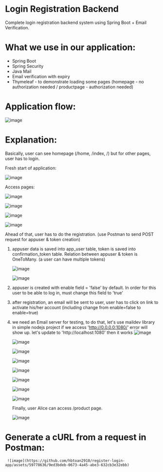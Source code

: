 # Login Registration Backend
  Complete login registration backend system using Spring Boot + Email Verification.
# What we use in our application:
   - Spring Boot
   - Spring Security
   - Java Mail
   - Email verification with expiry
   - Thymeleaf - to demonstrate loading some pages (homepage - no authorization needed / productpage - authorization needed)

#  Application flow:
![image](https://github.com/hbtoan2910/register-login-app/assets/59778636/56d5f169-db92-47d0-a510-b14e52465f0f)

# Explanation:

Basically, user can see homepage (/home, /index, /) but for other pages, user has to login.

Fresh start of application:

![image](https://github.com/hbtoan2910/register-login-app/assets/59778636/eb7ed116-6551-4f22-ba24-49a8f15b8ae8)

Access pages:

![image](https://github.com/hbtoan2910/register-login-app/assets/59778636/63cabc62-dfec-4c05-9d33-f664827f2e25)

![image](https://github.com/hbtoan2910/register-login-app/assets/59778636/b4962e5b-7e8d-4281-b987-39d737da884e)

![image](https://github.com/hbtoan2910/register-login-app/assets/59778636/daa7a29c-83f6-4de1-bd9e-c4de92490760)

![image](https://github.com/hbtoan2910/register-login-app/assets/59778636/5879abd6-f63a-42c7-9176-7fd4b5857c41)

Ahead of that, user has to do the registration. (use Postman to send POST request for appuser & token creation)

  1. appuser data is saved into app_user table, token is saved into confirmation_token table. Relation between appuser & token is OneToMany. (a user can have multiple tokens)
     
     ![image](https://github.com/hbtoan2910/register-login-app/assets/59778636/8a55a38d-5511-444c-8be9-ee1ed6e39d0c)

     ![image](https://github.com/hbtoan2910/register-login-app/assets/59778636/2bb355cf-2608-4ada-acaa-0d7eed1483fd)

     


  
  3. appuser is created with enable field = 'false' by default. In order for this user to be able to log in, must change this field to 'true'
     
  4. after registration, an email will be sent to user, user has to click on link to activate his/her account (including change from enable=false to enable=true)
     
  5. we need an Email server for testing, to do that, let's use maildev library in simple nodejs project
     if we access 'http://0.0.0.0:1080/' error will show up. let's update to 'http://localhost:1080' then it works
     ![image](https://github.com/hbtoan2910/register-login-app/assets/59778636/3a4c8596-fa65-4bc8-bad0-2158ca8fcceb)

     ![image](https://github.com/hbtoan2910/register-login-app/assets/59778636/ce990850-0775-4130-aa1e-44f1584d382d)
     
     ![image](https://github.com/hbtoan2910/register-login-app/assets/59778636/2f24ea95-c12c-4fb0-b163-cca632ae8ddb)

     ![image](https://github.com/hbtoan2910/register-login-app/assets/59778636/10b59502-9675-4d86-abe6-bb5ec07f010c)

     ![image](https://github.com/hbtoan2910/register-login-app/assets/59778636/0911ede0-2e4a-467a-adee-37b6bcd011cb)

     ![image](https://github.com/hbtoan2910/register-login-app/assets/59778636/60df5a89-ada3-4a4b-8a02-97ae5264f5ee)

     ![image](https://github.com/hbtoan2910/register-login-app/assets/59778636/640f8f80-22cf-45df-a79c-c8272d283b70)

     ![image](https://github.com/hbtoan2910/register-login-app/assets/59778636/3b27386b-8d68-4d15-910b-63f32bce1146)

     Finally, user Alice can access /product page.
     
     ![image](https://github.com/hbtoan2910/register-login-app/assets/59778636/bfa15edf-2d3c-4a5b-ae29-4d8741958d31)

# Generate a cURL from a request in Postman:
     ![image](https://github.com/hbtoan2910/register-login-app/assets/59778636/9ed3bdeb-0673-4a45-abe3-632cb3e32ebb)




    




